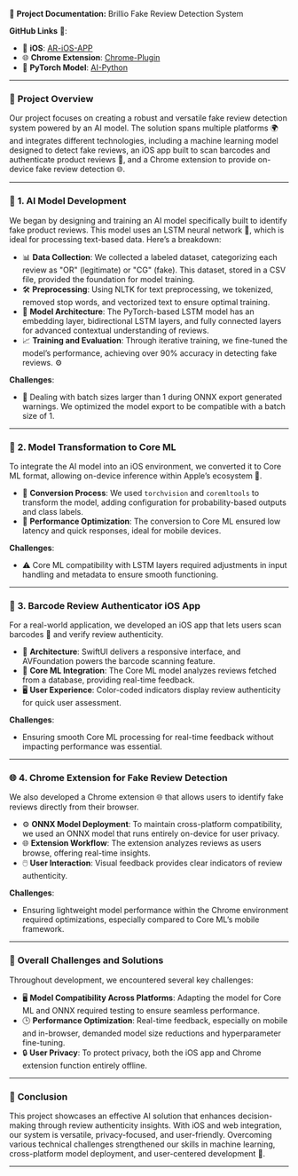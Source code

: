 📝 **Project Documentation:** Brillio Fake Review Detection System

**GitHub Links** 📂:

- 📱 **iOS**: [AR-iOS-APP](https://github.com/Hacktech-Brillio/AR-iOS-APP)
- 🌐 **Chrome Extension**: [Chrome-Plugin](https://github.com/Hacktech-Brillio/Chrome-Plugin)
- 🤖 **PyTorch Model**: [AI-Python](https://github.com/Hacktech-Brillio/AI-Python)

---

### 📖 **Project Overview**

Our project focuses on creating a robust and versatile fake review detection system powered by an AI model. The solution spans multiple platforms 🌍 and integrates different technologies, including a machine learning model designed to detect fake reviews, an iOS app built to scan barcodes and authenticate product reviews 📱, and a Chrome extension to provide on-device fake review detection 🌐.

---

### 🧠 **1. AI Model Development**

We began by designing and training an AI model specifically built to identify fake product reviews. This model uses an LSTM neural network 🧬, which is ideal for processing text-based data. Here’s a breakdown:

- 📊 **Data Collection**: We collected a labeled dataset, categorizing each review as "OR" (legitimate) or "CG" (fake). This dataset, stored in a CSV file, provided the foundation for model training.
- 🛠️ **Preprocessing**: Using NLTK for text preprocessing, we tokenized, removed stop words, and vectorized text to ensure optimal training.
- 🔗 **Model Architecture**: The PyTorch-based LSTM model has an embedding layer, bidirectional LSTM layers, and fully connected layers for advanced contextual understanding of reviews.
- 📈 **Training and Evaluation**: Through iterative training, we fine-tuned the model’s performance, achieving over 90% accuracy in detecting fake reviews. ⚙️

**Challenges**:
  - 📝 Dealing with batch sizes larger than 1 during ONNX export generated warnings. We optimized the model export to be compatible with a batch size of 1.

---

### 🔄 **2. Model Transformation to Core ML**

To integrate the AI model into an iOS environment, we converted it to Core ML format, allowing on-device inference within Apple’s ecosystem 🍏.

- 🔄 **Conversion Process**: We used `torchvision` and `coremltools` to transform the model, adding configuration for probability-based outputs and class labels.
- 🚀 **Performance Optimization**: The conversion to Core ML ensured low latency and quick responses, ideal for mobile devices.

**Challenges**:
  - ⚠️ Core ML compatibility with LSTM layers required adjustments in input handling and metadata to ensure smooth functioning.

---

### 📲 **3. Barcode Review Authenticator iOS App**

For a real-world application, we developed an iOS app that lets users scan barcodes 📱 and verify review authenticity.

- 📐 **Architecture**: SwiftUI delivers a responsive interface, and AVFoundation powers the barcode scanning feature.
- 🤖 **Core ML Integration**: The Core ML model analyzes reviews fetched from a database, providing real-time feedback.
- 🖥️ **User Experience**: Color-coded indicators display review authenticity for quick user assessment.

**Challenges**:
  - Ensuring smooth Core ML processing for real-time feedback without impacting performance was essential.

---

### 🌐 **4. Chrome Extension for Fake Review Detection**

We also developed a Chrome extension 🌐 that allows users to identify fake reviews directly from their browser.

- ⚙️ **ONNX Model Deployment**: To maintain cross-platform compatibility, we used an ONNX model that runs entirely on-device for user privacy.
- 🌐 **Extension Workflow**: The extension analyzes reviews as users browse, offering real-time insights.
- 🖱️ **User Interaction**: Visual feedback provides clear indicators of review authenticity.

**Challenges**:
  - Ensuring lightweight model performance within the Chrome environment required optimizations, especially compared to Core ML’s mobile framework.

---

### 🚧 **Overall Challenges and Solutions**

Throughout development, we encountered several key challenges:

- 🖥️ **Model Compatibility Across Platforms**: Adapting the model for Core ML and ONNX required testing to ensure seamless performance.
- 🕒 **Performance Optimization**: Real-time feedback, especially on mobile and in-browser, demanded model size reductions and hyperparameter fine-tuning.
- 🔒 **User Privacy**: To protect privacy, both the iOS app and Chrome extension function entirely offline.

---

### 🎉 **Conclusion**

This project showcases an effective AI solution that enhances decision-making through review authenticity insights. With iOS and web integration, our system is versatile, privacy-focused, and user-friendly. Overcoming various technical challenges strengthened our skills in machine learning, cross-platform model deployment, and user-centered development 🚀.

---
